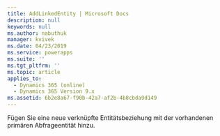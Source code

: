 ```yaml
---
title: AddLinkedEntity | Microsoft Docs
description: null
keywords: null
ms.author: nabuthuk
manager: kvivek
ms.date: 04/23/2019
ms.service: powerapps
ms.suite: ''
ms.tgt_pltfrm: ''
ms.topic: article
applies_to:
  - Dynamics 365 (online)
  - Dynamics 365 Version 9.x
ms.assetid: 6b2e8a67-f90b-42a7-af2b-4b8cbda9d149
---
```


Fügen Sie eine neue verknüpfte Entitätsbeziehung mit der vorhandenen primären Abfrageentität hinzu.
